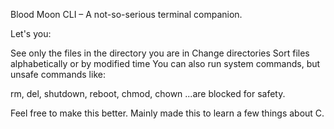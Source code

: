 Blood Moon CLI – A not-so-serious terminal companion.

Let's you:

See only the files in the directory you are in
Change directories
Sort files alphabetically or by modified time
You can also run system commands, but unsafe commands like:

rm, del, shutdown, reboot, chmod, chown
...are blocked for safety.

Feel free to make this better. Mainly made this to learn a few things about C.
